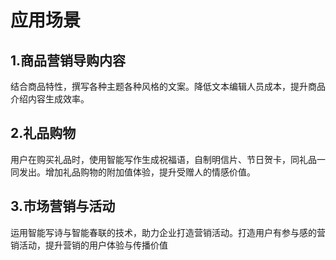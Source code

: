 # 应用场景

## 1.商品营销导购内容
结合商品特性，撰写各种主题各种风格的文案。降低文本编辑人员成本，提升商品介绍内容生成效率。
## 2.礼品购物
用户在购买礼品时，使用智能写作生成祝福语，自制明信片、节日贺卡，同礼品一同发出。增加礼品购物的附加值体验，提升受赠人的情感价值。
## 3.市场营销与活动
运用智能写诗与智能春联的技术，助力企业打造营销活动。打造用户有参与感的营销活动，提升营销的用户体验与传播价值
